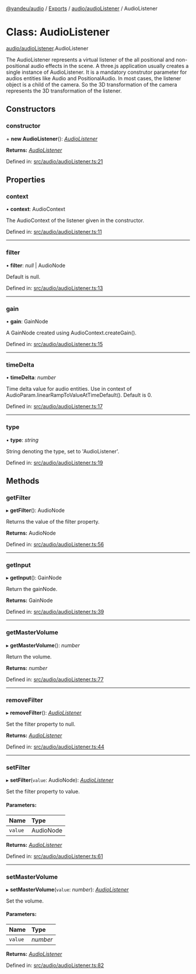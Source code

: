 [@yandeu/audio](../README.md) / [Exports](../modules.md) / [audio/audioListener](../modules/audio_audiolistener.md) / AudioListener

# Class: AudioListener

[audio/audioListener](../modules/audio_audiolistener.md).AudioListener

The AudioListener represents a virtual listener of the all positional and non-positional audio effects in the scene.
A three.js application usually creates a single instance of AudioListener. It is a mandatory construtor parameter for audios entities like Audio and PositionalAudio.
In most cases, the listener object is a child of the camera. So the 3D transformation of the camera represents the 3D transformation of the listener.

## Constructors

### constructor

\+ **new AudioListener**(): [*AudioListener*](audio_audiolistener.audiolistener.md)

**Returns:** [*AudioListener*](audio_audiolistener.audiolistener.md)

Defined in: [src/audio/audioListener.ts:21](https://github.com/yandeu/audio/blob/228bbf8/src/audio/audioListener.ts#L21)

## Properties

### context

• **context**: AudioContext

The AudioContext of the listener given in the constructor.

Defined in: [src/audio/audioListener.ts:11](https://github.com/yandeu/audio/blob/228bbf8/src/audio/audioListener.ts#L11)

___

### filter

• **filter**: *null* \| AudioNode

Default is null.

Defined in: [src/audio/audioListener.ts:13](https://github.com/yandeu/audio/blob/228bbf8/src/audio/audioListener.ts#L13)

___

### gain

• **gain**: GainNode

A GainNode created using AudioContext.createGain().

Defined in: [src/audio/audioListener.ts:15](https://github.com/yandeu/audio/blob/228bbf8/src/audio/audioListener.ts#L15)

___

### timeDelta

• **timeDelta**: *number*

Time delta value for audio entities. Use in context of AudioParam.linearRampToValueAtTimeDefault(). Default is 0.

Defined in: [src/audio/audioListener.ts:17](https://github.com/yandeu/audio/blob/228bbf8/src/audio/audioListener.ts#L17)

___

### type

• **type**: *string*

String denoting the type, set to 'AudioListener'.

Defined in: [src/audio/audioListener.ts:19](https://github.com/yandeu/audio/blob/228bbf8/src/audio/audioListener.ts#L19)

## Methods

### getFilter

▸ **getFilter**(): AudioNode

Returns the value of the filter property.

**Returns:** AudioNode

Defined in: [src/audio/audioListener.ts:56](https://github.com/yandeu/audio/blob/228bbf8/src/audio/audioListener.ts#L56)

___

### getInput

▸ **getInput**(): GainNode

Return the gainNode.

**Returns:** GainNode

Defined in: [src/audio/audioListener.ts:39](https://github.com/yandeu/audio/blob/228bbf8/src/audio/audioListener.ts#L39)

___

### getMasterVolume

▸ **getMasterVolume**(): *number*

Return the volume.

**Returns:** *number*

Defined in: [src/audio/audioListener.ts:77](https://github.com/yandeu/audio/blob/228bbf8/src/audio/audioListener.ts#L77)

___

### removeFilter

▸ **removeFilter**(): [*AudioListener*](audio_audiolistener.audiolistener.md)

Set the filter property to null.

**Returns:** [*AudioListener*](audio_audiolistener.audiolistener.md)

Defined in: [src/audio/audioListener.ts:44](https://github.com/yandeu/audio/blob/228bbf8/src/audio/audioListener.ts#L44)

___

### setFilter

▸ **setFilter**(`value`: AudioNode): [*AudioListener*](audio_audiolistener.audiolistener.md)

Set the filter property to value.

#### Parameters:

Name | Type |
:------ | :------ |
`value` | AudioNode |

**Returns:** [*AudioListener*](audio_audiolistener.audiolistener.md)

Defined in: [src/audio/audioListener.ts:61](https://github.com/yandeu/audio/blob/228bbf8/src/audio/audioListener.ts#L61)

___

### setMasterVolume

▸ **setMasterVolume**(`value`: *number*): [*AudioListener*](audio_audiolistener.audiolistener.md)

Set the volume.

#### Parameters:

Name | Type |
:------ | :------ |
`value` | *number* |

**Returns:** [*AudioListener*](audio_audiolistener.audiolistener.md)

Defined in: [src/audio/audioListener.ts:82](https://github.com/yandeu/audio/blob/228bbf8/src/audio/audioListener.ts#L82)
